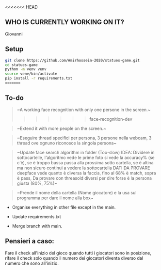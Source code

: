 <<<<<<< HEAD
## WHO IS CURRENTLY WORKING ON IT?
Giovanni

## Setup

```bash
git clone https://github.com/Amirhossein-2020/statues-game.git
cd statues-game
python -m venv venv
source venv/bin/activate
pip install -r requirements.txt
=======
```
## To-do

> ~A working face recognition with only one persone in the screen.~
>>>>>>> face-recognition-dev

> ~Extend it with more people on the screen.~

> ~Eseguire thread specifici per persona, 3 persone nella webcam, 3 thread ove ognuno riconosce la singola persona~

> ~Update face search algorithm in folder (Too-slow) IDEA: Dividere in sottocartelle, l'algoritmo vede le prime foto si vede la accuracy% (se c'è), se è troppo bassa passa alla prossima sotto cartella, se è altina ma non sicuro continui a vedere la sottocartella DATI DA PROVARE deepface vede quanto è diversa la faccia, fino al 68% è match, sopra è pass, Da provare con threasold diversi per dire forse è la persona giusta (80%, 75%)~

> ~Prende il nome della cartella (Nome giocatore) e la usa sul programma per dare il nome alla box~

- Organise everything in other file except in the main.

- Update requirements.txt

- Merge branch with main.

## Pensieri a caso:

Fare il check all'inizio del gioco quando tutti i giocatori sono in posizione, rifare il check solo quando il numero dei giocatori diventa diverso dal numero che sono all'inizio.
